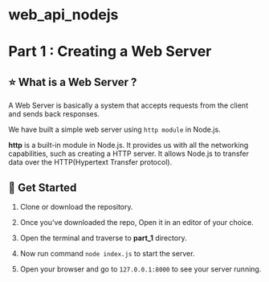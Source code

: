 # web_api_nodejs

# Part 1 : Creating a Web Server

## ⭐ What is a Web Server ?

A Web Server is basically a system that accepts requests from the client and sends back responses.
<br>

We have built a simple web server using `http module` in Node.js.

**http** is a built-in module in Node.js. It provides us with all the networking capabilities, such as creating a HTTP server. It allows Node.js to transfer data over the HTTP(Hypertext Transfer protocol).

## 🚀 Get Started

1. Clone or download the repository.

2. Once you've downloaded the repo, Open it in an editor of your choice.

3. Open the terminal and traverse to **part_1** directory.

4. Now run command `node index.js` to start the server.

5. Open your browser and go to `127.0.0.1:8000` to see your server running.
